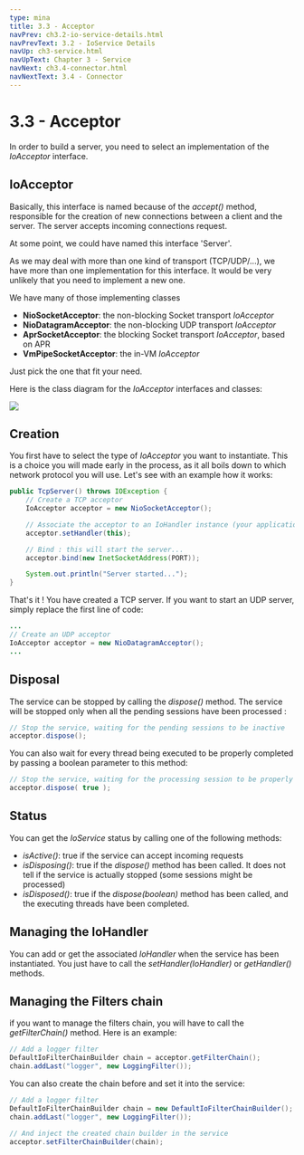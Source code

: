 ```yaml
---
type: mina
title: 3.3 - Acceptor
navPrev: ch3.2-io-service-details.html
navPrevText: 3.2 - IoService Details
navUp: ch3-service.html
navUpText: Chapter 3 - Service
navNext: ch3.4-connector.html
navNextText: 3.4 - Connector
---
```


# 3.3 - Acceptor

In order to build a server, you need to select an implementation of the _IoAcceptor_ interface.

## IoAcceptor

Basically, this interface is named because of the _accept()_ method, responsible for the creation of new connections between a client and the server. The server accepts incoming connections request.

At some point, we could have named this interface 'Server'.

As we may deal with more than one kind of transport (TCP/UDP/...), we have more than one implementation for this interface. It would be very unlikely that you need to implement a new one.

We have many of those implementing classes

* __NioSocketAcceptor__: the non-blocking Socket transport _IoAcceptor_
* __NioDatagramAcceptor__: the non-blocking UDP transport _IoAcceptor_
* __AprSocketAcceptor__: the blocking Socket transport _IoAcceptor_, based on APR
* __VmPipeSocketAcceptor__: the in-VM _IoAcceptor_

Just pick the one that fit your need.

Here is the class diagram for the _IoAcceptor_ interfaces and classes:

![](/assets/img/mina/IoServiceAcceptor.png)

## Creation

You first have to select the type of _IoAcceptor_ you want to instantiate. This is a choice you will made early in the process, as it all boils down to which network protocol you will use. Let's see with an example how it works:

```java
public TcpServer() throws IOException {
    // Create a TCP acceptor
    IoAcceptor acceptor = new NioSocketAcceptor();

    // Associate the acceptor to an IoHandler instance (your application)
    acceptor.setHandler(this);

    // Bind : this will start the server...
    acceptor.bind(new InetSocketAddress(PORT));

    System.out.println("Server started...");
}
```

That's it ! You have created a TCP server. If you want to start an UDP server, simply replace the first line of code:

```java
...
// Create an UDP acceptor
IoAcceptor acceptor = new NioDatagramAcceptor();
...
```

## Disposal

The service can be stopped by calling the _dispose()_ method. The service will be stopped only when all the pending sessions have been processed :

```java
// Stop the service, waiting for the pending sessions to be inactive
acceptor.dispose();
```

You can also wait for every thread being executed to be properly completed by passing a boolean parameter to this method:

```java
// Stop the service, waiting for the processing session to be properly completed
acceptor.dispose( true );
```

## Status

You can get the _IoService_ status by calling one of the following methods:

* _isActive()_: true if the service can accept incoming requests
* _isDisposing()_: true if the _dispose()_ method has been called. It does not tell if the service is actually stopped (some sessions might be processed)
* _isDisposed()_: true if the _dispose(boolean)_ method has been called, and the executing threads have been completed.

## Managing the IoHandler

You can add or get the associated _IoHandler_ when the service has been instantiated. You just have to call the _setHandler(IoHandler)_ or _getHandler()_ methods.

## Managing the Filters chain

if you want to manage the filters chain, you will have to call the _getFilterChain()_ method. Here is an example:

```java
// Add a logger filter
DefaultIoFilterChainBuilder chain = acceptor.getFilterChain();
chain.addLast("logger", new LoggingFilter());
```

You can also create the chain before and set it into the service:

```java
// Add a logger filter
DefaultIoFilterChainBuilder chain = new DefaultIoFilterChainBuilder();
chain.addLast("logger", new LoggingFilter());

// And inject the created chain builder in the service
acceptor.setFilterChainBuilder(chain);
```
